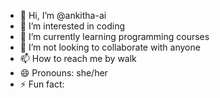 - 👋 Hi, I’m @ankitha-ai
- 👀 I’m interested in coding
- 🌱 I’m currently learning programming courses
- 💞️ I’m not looking to collaborate with anyone
- 📫 How to reach me by walk
- 😄 Pronouns: she/her
- ⚡ Fun fact:  

<!---
ankitha-ai/ankitha-ai is a ✨ special ✨ repository because its `README.md` (this file) appears on your GitHub profile.
You can click the Preview link to take a look at your changes.
--->
